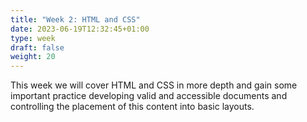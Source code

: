 ```yaml
---
title: "Week 2: HTML and CSS"
date: 2023-06-19T12:32:45+01:00
type: week
draft: false
weight: 20
---
```


This week we will cover HTML and CSS in more depth and gain some important practice developing valid and accessible documents and controlling the placement of this content into basic layouts.
